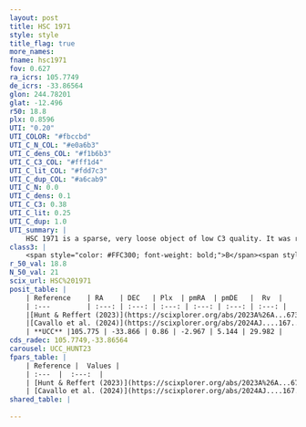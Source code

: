 ```yaml
---
layout: post
title: HSC 1971
style: style
title_flag: true
more_names: 
fname: hsc1971
fov: 0.627
ra_icrs: 105.7749
de_icrs: -33.86564
glon: 244.78201
glat: -12.496
r50: 18.8
plx: 0.8596
UTI: "0.20"
UTI_COLOR: "#fbccbd"
UTI_C_N_COL: "#e0a6b3"
UTI_C_dens_COL: "#f1b6b3"
UTI_C_C3_COL: "#fff1d4"
UTI_C_lit_COL: "#fdd7c3"
UTI_C_dup_COL: "#a6cab9"
UTI_C_N: 0.0
UTI_C_dens: 0.1
UTI_C_C3: 0.38
UTI_C_lit: 0.25
UTI_C_dup: 1.0
UTI_summary: |
    HSC 1971 is a sparse, very loose object of low C3 quality. It was recently reported in the literature.<br><br><span style="color: #99180f; font-weight: bold;">Warning: </span>contains less than 25 stars with <i>P>0.5</i> estimated.
class3: |
    <span style="color: #FFC300; font-weight: bold;">B</span><span style="color: red; font-weight: bold;">C</span>
r_50_val: 18.8
N_50_val: 21
scix_url: HSC%201971
posit_table: |
    | Reference    | RA    | DEC   | Plx  | pmRA  | pmDE   |  Rv  |
    | :---         | :---: | :---: | :---: | :---: | :---: | :---: |
    |[Hunt & Reffert (2023)](https://scixplorer.org/abs/2023A%26A...673A.114H) | 105.63 | -33.891 | 0.885 | -2.998 | 5.147 | 22.571 |
    |[Cavallo et al. (2024)](https://scixplorer.org/abs/2024AJ....167...12C) | 105.875 | -34.104 | 0.88 | -- | -- | -- |
    | **UCC** |105.775 | -33.866 | 0.86 | -2.967 | 5.144 | 29.982 | 
cds_radec: 105.7749,-33.86564
carousel: UCC_HUNT23
fpars_table: |
    | Reference |  Values |
    | :---  |  :---:  |
    | [Hunt & Reffert (2023)](https://scixplorer.org/abs/2023A%26A...673A.114H) | `AV50=0.216, diffAV50=0.33, MOD50=10.142, logAge50=8.219` |
    | [Cavallo et al. (2024)](https://scixplorer.org/abs/2024AJ....167...12C) | `AV50=0.12, dMod50=10.32, logAge50=8.26, [Fe/H]50=0.42` |
shared_table: |
    
---
```

